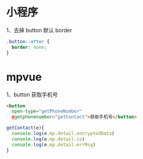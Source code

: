 # 小程序

1、去掉 button 默认 border

```css
.button::after {
  border: none;
}
```

# mpvue

1、button 获取手机号

```html
<button
  open-type="getPhoneNumber"
  @getphonenumber="getContact">获取手机号</button>
```
```js
getContact(e){
  console.log(e.mp.detail.encryptedData)
  console.log(e.mp.detail.iv)
  console.log(e.mp.detail.errMsg)
}
```
